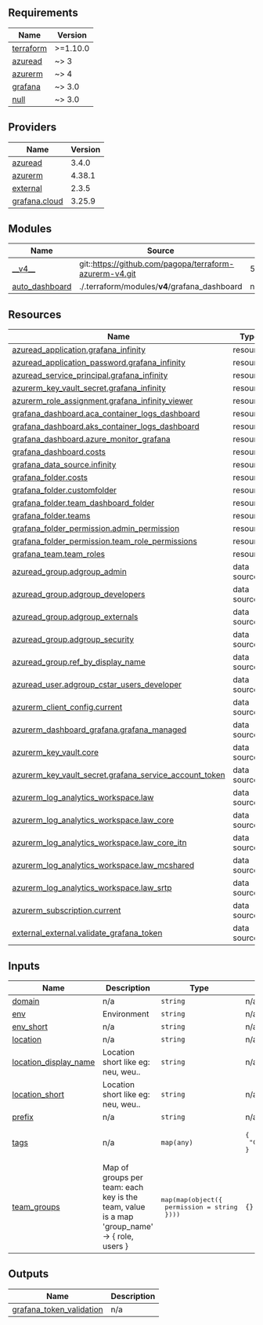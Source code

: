 <!-- markdownlint-disable -->
<!-- BEGIN_TF_DOCS -->
## Requirements

| Name | Version |
|------|---------|
| <a name="requirement_terraform"></a> [terraform](#requirement\_terraform) | >=1.10.0 |
| <a name="requirement_azuread"></a> [azuread](#requirement\_azuread) | ~> 3 |
| <a name="requirement_azurerm"></a> [azurerm](#requirement\_azurerm) | ~> 4 |
| <a name="requirement_grafana"></a> [grafana](#requirement\_grafana) | ~> 3.0 |
| <a name="requirement_null"></a> [null](#requirement\_null) | ~> 3.0 |

## Providers

| Name | Version |
|------|---------|
| <a name="provider_azuread"></a> [azuread](#provider\_azuread) | 3.4.0 |
| <a name="provider_azurerm"></a> [azurerm](#provider\_azurerm) | 4.38.1 |
| <a name="provider_external"></a> [external](#provider\_external) | 2.3.5 |
| <a name="provider_grafana.cloud"></a> [grafana.cloud](#provider\_grafana.cloud) | 3.25.9 |

## Modules

| Name | Source | Version |
|------|--------|---------|
| <a name="module___v4__"></a> [\_\_v4\_\_](#module\_\_\_v4\_\_) | git::https://github.com/pagopa/terraform-azurerm-v4.git | 575238d5aef1e53f9185ba2732156f0ba5db18af |
| <a name="module_auto_dashboard"></a> [auto\_dashboard](#module\_auto\_dashboard) | ./.terraform/modules/__v4__/grafana_dashboard | n/a |

## Resources

| Name | Type |
|------|------|
| [azuread_application.grafana_infinity](https://registry.terraform.io/providers/hashicorp/azuread/latest/docs/resources/application) | resource |
| [azuread_application_password.grafana_infinity](https://registry.terraform.io/providers/hashicorp/azuread/latest/docs/resources/application_password) | resource |
| [azuread_service_principal.grafana_infinity](https://registry.terraform.io/providers/hashicorp/azuread/latest/docs/resources/service_principal) | resource |
| [azurerm_key_vault_secret.grafana_infinity](https://registry.terraform.io/providers/hashicorp/azurerm/latest/docs/resources/key_vault_secret) | resource |
| [azurerm_role_assignment.grafana_infinity_viewer](https://registry.terraform.io/providers/hashicorp/azurerm/latest/docs/resources/role_assignment) | resource |
| [grafana_dashboard.aca_container_logs_dashboard](https://registry.terraform.io/providers/grafana/grafana/latest/docs/resources/dashboard) | resource |
| [grafana_dashboard.aks_container_logs_dashboard](https://registry.terraform.io/providers/grafana/grafana/latest/docs/resources/dashboard) | resource |
| [grafana_dashboard.azure_monitor_grafana](https://registry.terraform.io/providers/grafana/grafana/latest/docs/resources/dashboard) | resource |
| [grafana_dashboard.costs](https://registry.terraform.io/providers/grafana/grafana/latest/docs/resources/dashboard) | resource |
| [grafana_data_source.infinity](https://registry.terraform.io/providers/grafana/grafana/latest/docs/resources/data_source) | resource |
| [grafana_folder.costs](https://registry.terraform.io/providers/grafana/grafana/latest/docs/resources/folder) | resource |
| [grafana_folder.customfolder](https://registry.terraform.io/providers/grafana/grafana/latest/docs/resources/folder) | resource |
| [grafana_folder.team_dashboard_folder](https://registry.terraform.io/providers/grafana/grafana/latest/docs/resources/folder) | resource |
| [grafana_folder.teams](https://registry.terraform.io/providers/grafana/grafana/latest/docs/resources/folder) | resource |
| [grafana_folder_permission.admin_permission](https://registry.terraform.io/providers/grafana/grafana/latest/docs/resources/folder_permission) | resource |
| [grafana_folder_permission.team_role_permissions](https://registry.terraform.io/providers/grafana/grafana/latest/docs/resources/folder_permission) | resource |
| [grafana_team.team_roles](https://registry.terraform.io/providers/grafana/grafana/latest/docs/resources/team) | resource |
| [azuread_group.adgroup_admin](https://registry.terraform.io/providers/hashicorp/azuread/latest/docs/data-sources/group) | data source |
| [azuread_group.adgroup_developers](https://registry.terraform.io/providers/hashicorp/azuread/latest/docs/data-sources/group) | data source |
| [azuread_group.adgroup_externals](https://registry.terraform.io/providers/hashicorp/azuread/latest/docs/data-sources/group) | data source |
| [azuread_group.adgroup_security](https://registry.terraform.io/providers/hashicorp/azuread/latest/docs/data-sources/group) | data source |
| [azuread_group.ref_by_display_name](https://registry.terraform.io/providers/hashicorp/azuread/latest/docs/data-sources/group) | data source |
| [azuread_user.adgroup_cstar_users_developer](https://registry.terraform.io/providers/hashicorp/azuread/latest/docs/data-sources/user) | data source |
| [azurerm_client_config.current](https://registry.terraform.io/providers/hashicorp/azurerm/latest/docs/data-sources/client_config) | data source |
| [azurerm_dashboard_grafana.grafana_managed](https://registry.terraform.io/providers/hashicorp/azurerm/latest/docs/data-sources/dashboard_grafana) | data source |
| [azurerm_key_vault.core](https://registry.terraform.io/providers/hashicorp/azurerm/latest/docs/data-sources/key_vault) | data source |
| [azurerm_key_vault_secret.grafana_service_account_token](https://registry.terraform.io/providers/hashicorp/azurerm/latest/docs/data-sources/key_vault_secret) | data source |
| [azurerm_log_analytics_workspace.law](https://registry.terraform.io/providers/hashicorp/azurerm/latest/docs/data-sources/log_analytics_workspace) | data source |
| [azurerm_log_analytics_workspace.law_core](https://registry.terraform.io/providers/hashicorp/azurerm/latest/docs/data-sources/log_analytics_workspace) | data source |
| [azurerm_log_analytics_workspace.law_core_itn](https://registry.terraform.io/providers/hashicorp/azurerm/latest/docs/data-sources/log_analytics_workspace) | data source |
| [azurerm_log_analytics_workspace.law_mcshared](https://registry.terraform.io/providers/hashicorp/azurerm/latest/docs/data-sources/log_analytics_workspace) | data source |
| [azurerm_log_analytics_workspace.law_srtp](https://registry.terraform.io/providers/hashicorp/azurerm/latest/docs/data-sources/log_analytics_workspace) | data source |
| [azurerm_subscription.current](https://registry.terraform.io/providers/hashicorp/azurerm/latest/docs/data-sources/subscription) | data source |
| [external_external.validate_grafana_token](https://registry.terraform.io/providers/hashicorp/external/latest/docs/data-sources/external) | data source |

## Inputs

| Name | Description | Type | Default | Required |
|------|-------------|------|---------|:--------:|
| <a name="input_domain"></a> [domain](#input\_domain) | n/a | `string` | n/a | yes |
| <a name="input_env"></a> [env](#input\_env) | Environment | `string` | n/a | yes |
| <a name="input_env_short"></a> [env\_short](#input\_env\_short) | n/a | `string` | n/a | yes |
| <a name="input_location"></a> [location](#input\_location) | n/a | `string` | n/a | yes |
| <a name="input_location_display_name"></a> [location\_display\_name](#input\_location\_display\_name) | Location short like eg: neu, weu.. | `string` | n/a | yes |
| <a name="input_location_short"></a> [location\_short](#input\_location\_short) | Location short like eg: neu, weu.. | `string` | n/a | yes |
| <a name="input_prefix"></a> [prefix](#input\_prefix) | n/a | `string` | n/a | yes |
| <a name="input_tags"></a> [tags](#input\_tags) | n/a | `map(any)` | <pre>{<br/>  "CreatedBy": "Terraform"<br/>}</pre> | no |
| <a name="input_team_groups"></a> [team\_groups](#input\_team\_groups) | Map of groups per team: each key is the team, value is a map 'group\_name' -> { role, users } | <pre>map(map(object({<br/>    permission = string<br/>  })))</pre> | `{}` | no |

## Outputs

| Name | Description |
|------|-------------|
| <a name="output_grafana_token_validation"></a> [grafana\_token\_validation](#output\_grafana\_token\_validation) | n/a |
<!-- END_TF_DOCS -->
